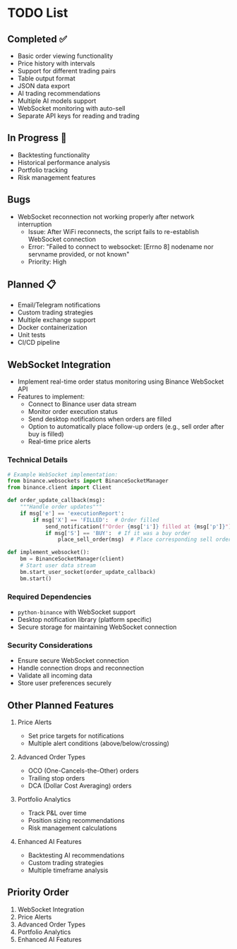 # TODO List

## Completed ✅
- Basic order viewing functionality
- Price history with intervals
- Support for different trading pairs
- Table output format
- JSON data export
- AI trading recommendations
- Multiple AI models support
- WebSocket monitoring with auto-sell
- Separate API keys for reading and trading

## In Progress 🚧
- Backtesting functionality
- Historical performance analysis
- Portfolio tracking
- Risk management features

## Bugs
- WebSocket reconnection not working properly after network interruption
  - Issue: After WiFi reconnects, the script fails to re-establish WebSocket connection
  - Error: "Failed to connect to websocket: [Errno 8] nodename nor servname provided, or not known"
  - Priority: High

## Planned 📋
- Email/Telegram notifications
- Custom trading strategies
- Multiple exchange support
- Docker containerization
- Unit tests
- CI/CD pipeline

## WebSocket Integration
- Implement real-time order status monitoring using Binance WebSocket API
- Features to implement:
  * Connect to Binance user data stream
  * Monitor order execution status
  * Send desktop notifications when orders are filled
  * Option to automatically place follow-up orders (e.g., sell order after buy is filled)
  * Real-time price alerts

### Technical Details
```python
# Example WebSocket implementation:
from binance.websockets import BinanceSocketManager
from binance.client import Client

def order_update_callback(msg):
    """Handle order updates"""
    if msg['e'] == 'executionReport':
        if msg['X'] == 'FILLED':  # Order filled
            send_notification(f"Order {msg['i']} filled at {msg['p']}")
            if msg['S'] == 'BUY':  # If it was a buy order
                place_sell_order(msg)  # Place corresponding sell order

def implement_websocket():
    bm = BinanceSocketManager(client)
    # Start user data stream
    bm.start_user_socket(order_update_callback)
    bm.start()
```

### Required Dependencies
- `python-binance` with WebSocket support
- Desktop notification library (platform specific)
- Secure storage for maintaining WebSocket connection

### Security Considerations
- Ensure secure WebSocket connection
- Handle connection drops and reconnection
- Validate all incoming data
- Store user preferences securely

## Other Planned Features
1. Price Alerts
   - Set price targets for notifications
   - Multiple alert conditions (above/below/crossing)

2. Advanced Order Types
   - OCO (One-Cancels-the-Other) orders
   - Trailing stop orders
   - DCA (Dollar Cost Averaging) orders

3. Portfolio Analytics
   - Track P&L over time
   - Position sizing recommendations
   - Risk management calculations

4. Enhanced AI Features
   - Backtesting AI recommendations
   - Custom trading strategies
   - Multiple timeframe analysis

## Priority Order
1. WebSocket Integration
2. Price Alerts
3. Advanced Order Types
4. Portfolio Analytics
5. Enhanced AI Features 